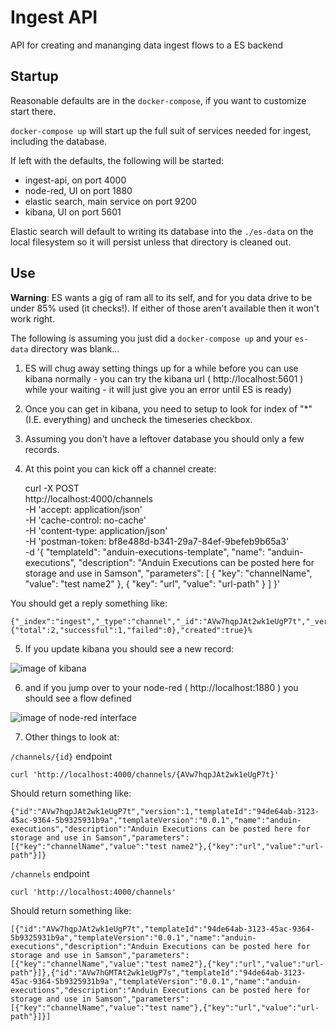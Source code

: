 # Ingest API

API for creating and mananging data ingest flows to a ES backend

## Startup

Reasonable defaults are in the `docker-compose`, if you want to customize start there.

`docker-compose up` will start up the full suit of services needed for ingest, including the database.

If left with the defaults, the following will be started:
- ingest-api, on port 4000
- node-red, UI on port 1880
- elastic search, main service on port 9200
- kibana, UI on port 5601

Elastic search will default to writing its database into the `./es-data` on the local filesystem so it
will persist unless that directory is cleaned out.

## Use
**Warning**: ES wants a gig of ram all to its self, and for you data drive to be under 85% used (it checks!). If either of those aren't available then it won't work right.

The following is assuming you just did a `docker-compose up` and your `es-data` directory was blank...

1. ES will chug away setting things up for a while before you can use kibana normally - you can try the kibana url ( http://localhost:5601 ) while your waiting - it will just give you an error until ES is ready)

2. Once you can get in kibana, you need to setup to look for index of "*" (I.E. everything) and uncheck the timeseries checkbox.

3. Assuming you don't have a leftover database you should only a few records.

4. At this point you can kick off a channel create:

    curl -X POST \
      http://localhost:4000/channels \
      -H 'accept: application/json' \
      -H 'cache-control: no-cache' \
      -H 'content-type: application/json' \
      -H 'postman-token: bf8e488d-b341-29a7-84ef-9befeb9b65a3' \
      -d '{
        "templateId": "anduin-executions-template",
        "name": "anduin-executions",
        "description": "Anduin Executions can be posted here for storage and use in Samson",
        "parameters": [
            {
                "key": "channelName",
                "value": "test name2"
            }, {
                "key": "url",
                "value": "url-path"
            }
        ]
    }'

You should get a reply something like:

    {"_index":"ingest","_type":"channel","_id":"AVw7hqpJAt2wk1eUgP7t","_version":1,"result":"created","_shards":{"total":2,"successful":1,"failed":0},"created":true}%                                                                                                  

5. If you update kibana you should see a new record:

![image of kibana](https://github.com/samtecspg/alpha-ingest-api/blob/develop/docs/img/kibana_from_channel_create.jpg "New channel record")

6. and if you jump over to your node-red ( http://localhost:1880 ) you should see a flow defined

![image of node-red interface](https://github.com/samtecspg/alpha-ingest-api/blob/develop/docs/img/node_red_from_channel_create.jpg "New channel flow in node-red")

7. Other things to look at:  

`/channels/{id}` endpoint

`curl 'http://localhost:4000/channels/{AVw7hqpJAt2wk1eUgP7t}'`

Should return something like:

`{"id":"AVw7hqpJAt2wk1eUgP7t","version":1,"templateId":"94de64ab-3123-45ac-9364-5b9325931b9a","templateVersion":"0.0.1","name":"anduin-executions","description":"Anduin Executions can be posted here for storage and use in Samson","parameters":[{"key":"channelName","value":"test name2"},{"key":"url","value":"url-path"}]}`

`/channels` endpoint

`curl 'http://localhost:4000/channels'`

Should return something like:

`[{"id":"AVw7hqpJAt2wk1eUgP7t","templateId":"94de64ab-3123-45ac-9364-5b9325931b9a","templateVersion":"0.0.1","name":"anduin-executions","description":"Anduin Executions can be posted here for storage and use in Samson","parameters":[{"key":"channelName","value":"test name2"},{"key":"url","value":"url-path"}]},{"id":"AVw7hGMTAt2wk1eUgP7s","templateId":"94de64ab-3123-45ac-9364-5b9325931b9a","templateVersion":"0.0.1","name":"anduin-executions","description":"Anduin Executions can be posted here for storage and use in Samson","parameters":[{"key":"channelName","value":"test name"},{"key":"url","value":"url-path"}]}]`
